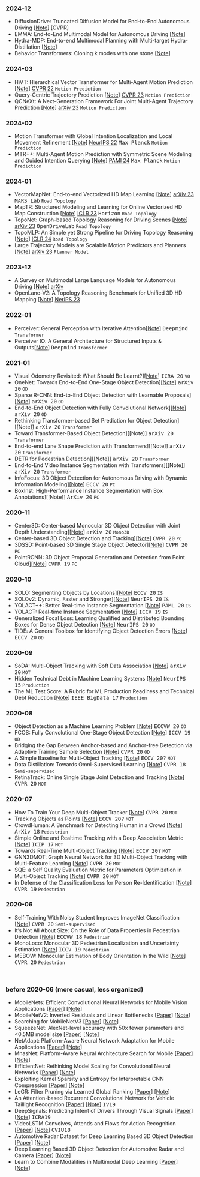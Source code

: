 ### 2024-12
* DiffusionDrive: Truncated Diffusion Model for End-to-End Autonomous Driving [[Note](papers/DiffusionDrive.md)] [CVPR]
* EMMA: End-to-End Multimodal Model for Autonomous Driving [[Note](papers/EMMA.md)]
* Hydra-MDP: End-to-end Multimodal Planning with Multi-target Hydra-Distillation [[Note](papers/Hydra-MDP.md)]
* Behavior Transformers: Cloning k modes with one stone [[Note](papers/behavior_transformers.md)]


### 2024-03
* HiVT: Hierarchical Vector Transformer for Multi-Agent Motion Prediction [[Note](papers/HiVT.md)] [CVPR 22](https://openaccess.thecvf.com/content/CVPR2022/papers/Zhou_HiVT_Hierarchical_Vector_Transformer_for_Multi-Agent_Motion_Prediction_CVPR_2022_paper.pdf) `Motion Prediction` 
* Query-Centric Trajectory Prediction [[Note](papers/QCNet.md)] [CVPR 23](https://openaccess.thecvf.com/content/CVPR2023/papers/Zhou_Query-Centric_Trajectory_Prediction_CVPR_2023_paper.pdf) `Motion Prediction` 
* QCNeXt: A Next-Generation Framework For Joint Multi-Agent Trajectory Prediction [[Note](papers/QCNeXt.md)] [arXiv 23](https://arxiv.org/pdf/2306.10508.pdf) `Motion Prediction` 

### 2024-02
* Motion Transformer with Global Intention Localization and Local Movement Refinement [[Note]()] [NeurIPS 22](https://arxiv.org/pdf/2209.13508.pdf) <kbd>Max Planck</kbd> `Motion Prediction` 
* MTR++: Multi-Agent Motion Prediction with Symmetric Scene Modeling and Guided Intention Querying [[Note]()] [PAMI 24](https://arxiv.org/pdf/2306.17770.pdf) <kbd>Max Planck</kbd> `Motion Prediction` 


### 2024-01
* VectorMapNet: End-to-end Vectorized HD Map Learning [[Note]()] [arXiv 23](https://arxiv.org/pdf/2206.08920.pdf) <kbd>MARS Lab</kbd> `Road Topology` 
* MapTR: Structured Modeling and Learning for Online Vectorized HD Map Construction
 [[Note]()] [ICLR 23](https://arxiv.org/pdf/2208.14437.pdf) <kbd>Horizon</kbd> `Road Topology`
* TopoNet: Graph-based Topology Reasoning for Driving Scenes [[Note]()] [arXiv 23](https://arxiv.org/pdf/2304.05277.pdf) <kbd>OpenDriveLab</kbd> `Road Topology`
* TopoMLP: An Simple yet Strong Pipeline for Driving Topology Reasoning [[Note]()] [ICLR 24](https://arxiv.org/pdf/2310.06753.pdf) `Road Topology`
* Large Trajectory Models are Scalable Motion Predictors and Planners [[Note]()] [arXiv 23](https://arxiv.org/pdf/2310.19620.pdf) `Planner Model`



### 2023-12
* A Survey on Multimodal Large Language Models for Autonomous Driving [[Note]()] [arXiv](https://arxiv.org/pdf/2311.12320.pdf)
* OpenLane-V2: A Topology Reasoning Benchmark for Unified 3D HD Mapping [[Note]()] [NerIPS 23](https://arxiv.org/pdf/2304.10440.pdf)


### 2022-01
* Perceiver: General Perception with Iterative Attention[[Note](papers/Perceiver.md)] <kbd>Deepmind</kbd>  `Transformer`
* Perceiver IO: A General Architecture for Structured Inputs & Outputs[[Note](papers/Perceiver.md)] <kbd>Deepmind</kbd>  `Transformer`



### 2021-01
* Visual Odometry Revisited: What Should Be Learnt?][[Note](papers/DF-VO.md)] <kbd>ICRA 20</kbd>  `VO`
* OneNet: Towards End-to-End One-Stage Object Detection][[Note](papers/OneNet.md)] <kbd>arXiv 20</kbd>  `OD`
* Sparse R-CNN: End-to-End Object Detection with Learnable Proposals][[Note](papers/SparseRCNN.md)] <kbd>arXiv 20</kbd>  `OD`
* End-to-End Object Detection with Fully Convolutional Network][[Note](papers/DeFCN.md)] <kbd>arXiv 20</kbd>  `OD`
* Rethinking Transformer-based Set Prediction for Object Detection][[Note]] <kbd>arXiv 20</kbd>  `Transformer`
* Toward Transformer-Based Object Detection][[Note]] <kbd>arXiv 20</kbd>  `Transformer`
* End-to-end Lane Shape Prediction with Transformers][[Note]] <kbd>arXiv 20</kbd>  `Transformer`
* DETR for Pedestrian Detection][[Note]] <kbd>arXiv 20</kbd>  `Transformer`
* End-to-End Video Instance Segmentation with Transformers][[Note]] <kbd>arXiv 20</kbd>  `Transformer`
* InfoFocus: 3D Object Detection for Autonomous Driving with Dynamic Information Modeling][[Note](papers/InfoFocus.md)] <kbd>ECCV 20</kbd>  `PC`
* BoxInst: High-Performance Instance Segmentation with Box Annotations][[Note]] <kbd>ArXiv 20</kbd>  `PC`


### 2020-11
* Center3D: Center-based Monocular 3D Object Detection with Joint Depth Understanding][[Note](papers/Center3D.md)] <kbd>arXiv 20</kbd>  `Mono3D`
* Center-based 3D Object Detection and Tracking][[Note](papers/centerpoint.md)] <kbd>CVPR 20</kbd>  `PC`
* 3DSSD: Point-based 3D Single Stage Object Detector][[Note](papers/3DSSD.md)] <kbd>CVPR 20</kbd>  `PC`
* PointRCNN: 3D Object Proposal Generation and Detection from Point Cloud][[Note](papers/PointRCNN.md)] <kbd>CVPR 19</kbd>  `PC`


### 2020-10
* SOLO: Segmenting Objects by Locations][[Note](papers/SOLO.md)] <kbd>ECCV 20</kbd>  `IS`
* SOLOv2: Dynamic, Faster and Stronger][[Note](papers/SOLO.md)] <kbd>NeurIPS 20</kbd>  `IS`
* YOLACT++: Better Real-time Instance Segmentation [[Note](papers/YOLACT.md)] <kbd>PAML 20</kbd>  `IS`
* YOLACT: Real-time Instance Segmentation [[Note](papers/YOLACT.md)] <kbd>ICCV 19</kbd>  `IS`
* Generalized Focal Loss: Learning Qualified and Distributed Bounding Boxes for Dense Object Detection [[Note](papers/GFocal.md)] <kbd>NeurIPS 20</kbd>  `OD`
* TIDE: A General Toolbox for Identifying Object Detection Errors [[Note](papers/tide.md)] <kbd>ECCV 20</kbd>  `OD`


### 2020-09
* SoDA: Multi-Object Tracking with Soft Data Association [[Note](papers/SoDA.md)] <kbd>arXiv 20</kbd>  `MOT`
* Hidden Technical Debt in Machine Learning Systems [[Note](papers/MLStack.md)] <kbd>NeurIPS 15</kbd>  `Production`
* The ML Test Score: A Rubric for ML Production Readiness and Technical Debt Reduction [[Note](papers/MLStack.md)] <kbd>IEEE BigData 17</kbd>  `Production`


### 2020-08
* Object Detection as a Machine Learning Problem [[Note](lectures/rethink_OD_girshick.md)] <kbd>ECCVW 20</kbd>  `OD`
* FCOS: Fully Convolutional One-Stage Object Detection [[Note](papers/FCOS.md)] <kbd>ICCV 19</kbd>  `OD`
* Bridging the Gap Between Anchor-based and Anchor-free Detection via Adaptive Training Sample Selection [[Note](papers/ATSS.md)] <kbd>CVPR 20</kbd>  `OD`
* A Simple Baseline for Multi-Object Tracking [[Note](papers/FairMOT.md)] <kbd>ECCV 20?</kbd>  `MOT`
* Data Distillation: Towards Omni-Supervised Learning [[Note](papers/DataDistillationFAIR.md)] <kbd>CVPR 18</kbd>  `Semi-supervised`
* RetinaTrack: Online Single Stage Joint Detection and Tracking [[Note](papers/RetinaTrack.md)] <kbd>CVPR 20</kbd>  `MOT`


### 2020-07
* How To Train Your Deep Multi-Object Tracker [[Note](papers/DeepMOT.md)] <kbd>CVPR 20</kbd>  `MOT`
* Tracking Objects as Points [[Note](papers/CenterTrack.md)] <kbd>ECCV 20?</kbd>  `MOT`
* CrowdHuman: A Benchmark for Detecting Human in a Crowd [[Note](papers/CrowdHuman.md)] <kbd>ArXiv 18</kbd>  `Pedestrian`
* Simple Online and Realtime Tracking with a Deep Association Metric [[Note](papers/sort.md)] <kbd>ICIP 17</kbd>  `MOT`
* Towards Real-Time Multi-Object Tracking [[Note](papers/Towards-Realtime-MOT.md)] <kbd>ECCV 20?</kbd>  `MOT`
* GNN3DMOT: Graph Neural Network for 3D Multi-Object Tracking with Multi-Feature Learning [[Note](papers/GNN3DMOT.md)] <kbd>CVPR 20</kbd>  `MOT`
* SQE: a Self Quality Evaluation Metric for Parameters Optimization in Multi-Object Tracking [[Note](papers/SQE.md)] <kbd>CVPR 20</kbd>  `MOT`
* In Defense of the Classification Loss for Person Re-Identification [[Note](papers/cls-reid.md)] <kbd>CVPR 19</kbd>  `Pedestrian`


### 2020-06

* Self-Training With Noisy Student Improves ImageNet Classification [[Note](papers/noisestudent.md)] <kbd>CVPR 20</kbd>  `Semi-supervised`
* It’s Not All About Size: On the Role of Data Properties in Pedestrian Detection [[Note](papers/Its_Not_All_About_Size_On_the_Role_of_Data.md)] <kbd>ECCVW 18</kbd>  `Pedestrian`
* MonoLoco: Monocular 3D Pedestrian Localization and Uncertainty Estimation [[Note](papers/Monoloco.md)] <kbd>ICCV 19</kbd>  `Pedestrian`
* MEBOW: Monocular Estimation of Body Orientation In the Wild [[Note](papers/MEBOW.md)] <kbd>CVPR 20</kbd>  `Pedestrian`



<br/> 

### before 2020-06 (more casual, less organized)

* MobileNets: Efficient Convolutional Neural Networks for Mobile Vision Applications  [[Paper](https://arxiv.org/abs/1704.04861)] [[Note](https://github.com/xudong19/DeepLearningNotes/blob/master/papers/MobileNets_series.md#mobilenets-efficient-convolutional-neural-networks-for-mobile-vision-applications)]
* MobileNetV2: Inverted Residuals and Linear Bottlenecks  [[Paper](https://arxiv.org/abs/1801.04381)] [[Note](https://github.com/xudong19/DeepLearningNotes/blob/master/papers/MobileNets_series.md#mobilenetv2-inverted-residuals-and-linear-bottlenecks)]
* Searching for MobileNetV3  [[Paper](https://arxiv.org/abs/1905.02244)] [[Note](https://github.com/xudong19/DeepLearningNotes/blob/master/papers/MobileNets_series.md#searching-for-mobilenetv3)]
* SqueezeNet: AlexNet-level accuracy with 50x fewer parameters and <0.5MB model size  [[Paper](https://arxiv.org/abs/1602.07360)] [[Note](https://github.com/xudong19/DeepLearningNotes/blob/master/papers/squeezenet.md)]
* NetAdapt: Platform-Aware Neural Network Adaptation for Mobile Applications  [[Paper](https://arxiv.org/abs/1804.03230)] [[Note](https://github.com/xudong19/DeepLearningNotes/blob/master/papers/NetAdapt.md)]
* MnasNet: Platform-Aware Neural Architecture Search for Mobile  [[Paper](https://arxiv.org/abs/1807.11626)] [[Note](https://github.com/xudong19/DeepLearningNotes/blob/master/papers/MnasNet.md)]
* EfficientNet: Rethinking Model Scaling for Convolutional Neural Networks  [[Paper](https://arxiv.org/abs/1905.11946)] [[Note](https://github.com/xudong19/DeepLearningNotes/blob/master/papers/EfficientNet.md)]
* Exploiting Kernel Sparsity and Entropy for Interpretable CNN Compression  [[Paper](https://arxiv.org/abs/1812.04368)] [[Note](https://github.com/xudong19/DeepLearningNotes/blob/master/papers/KSE.md)]
* LeGR: Filter Pruning via Learned Global Ranking  [[Paper](https://arxiv.org/abs/1904.12368)] [[Note](./papers/LeGR.md)]
* An Attention-based Recurrent Convolutional Network for Vehicle Taillight Recognition  [[Paper](https://arxiv.org/abs/1906.03683)] [[Note](https://github.com/xudong19/DeepLearningNotes/blob/master/papers/AttenRCN.md)] <kbd>IV19</kbd>
* DeepSignals: Predicting Intent of Drivers Through Visual Signals  [[Paper](https://arxiv.org/abs/1905.01333)] [[Note](https://github.com/xudong19/DeepLearningNotes/blob/master/papers/DeepSignals.md)] <kbd>ICRA19</kbd>
* VideoLSTM Convolves, Attends and Flows for Action Recognition  [[Paper](https://www.sciencedirect.com/science/article/pii/S1077314217301741)] [[Note](https://github.com/xudong19/DeepLearningNotes/blob/master/papers/VideoLSTM.md)] <kbd>CVIU18</kbd>
* Automotive Radar Dataset for Deep Learning Based 3D Object Detection  [[Paper](https://www.astyx.com/fileadmin/redakteur/dokumente/Automotive_Radar_Dataset_for_Deep_learning_Based_3D_Object_Detection.PDF)] [[Note](ToBeFilled)]
* Deep Learning Based 3D Object Detection for Automotive Radar and Camera  [[Paper](https://www.astyx.com/fileadmin/redakteur/dokumente/Deep_Learning_Based_3D_Object_Detection_for_Automotive_Radar_and_Camera.PDF)] [[Note](ToBeFilled)]
* Learn to Combine Modalities in Multimodal Deep Learning  [[Paper](https://arxiv.org/pdf/1805.11730.pdf)] [[Note](ToBeFilled)]

